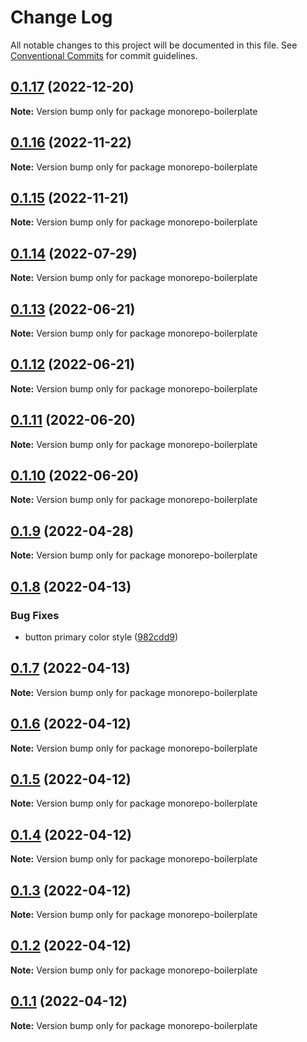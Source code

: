 # Change Log

All notable changes to this project will be documented in this file.
See [Conventional Commits](https://conventionalcommits.org) for commit guidelines.

## [0.1.17](https://github.com/emunhoz/monorepo-boilerplate/compare/v0.1.16...v0.1.17) (2022-12-20)

**Note:** Version bump only for package monorepo-boilerplate





## [0.1.16](https://github.com/emunhoz/monorepo-boilerplate/compare/v0.1.15...v0.1.16) (2022-11-22)

**Note:** Version bump only for package monorepo-boilerplate





## [0.1.15](https://github.com/emunhoz/monorepo-boilerplate/compare/v0.1.14...v0.1.15) (2022-11-21)

**Note:** Version bump only for package monorepo-boilerplate





## [0.1.14](https://github.com/emunhoz/monorepo-boilerplate/compare/v0.1.13...v0.1.14) (2022-07-29)

**Note:** Version bump only for package monorepo-boilerplate





## [0.1.13](https://github.com/emunhoz/monorepo-boilerplate/compare/v0.1.12...v0.1.13) (2022-06-21)

**Note:** Version bump only for package monorepo-boilerplate





## [0.1.12](https://github.com/emunhoz/monorepo-boilerplate/compare/v0.1.11...v0.1.12) (2022-06-21)

**Note:** Version bump only for package monorepo-boilerplate





## [0.1.11](https://github.com/emunhoz/monorepo-boilerplate/compare/v0.1.10...v0.1.11) (2022-06-20)

**Note:** Version bump only for package monorepo-boilerplate





## [0.1.10](https://github.com/emunhoz/monorepo-boilerplate/compare/v0.1.9...v0.1.10) (2022-06-20)

**Note:** Version bump only for package monorepo-boilerplate





## [0.1.9](https://github.com/emunhoz/monorepo-boilerplate/compare/v0.1.8...v0.1.9) (2022-04-28)

**Note:** Version bump only for package monorepo-boilerplate





## [0.1.8](https://github.com/emunhoz/monorepo-boilerplate/compare/v0.1.7...v0.1.8) (2022-04-13)


### Bug Fixes

* button primary color style ([982cdd9](https://github.com/emunhoz/monorepo-boilerplate/commit/982cdd91d2cfba8d79d9f8ede3c0af3864e7d778))





## [0.1.7](https://github.com/emunhoz/monorepo-boilerplate/compare/v0.1.6...v0.1.7) (2022-04-13)

**Note:** Version bump only for package monorepo-boilerplate





## [0.1.6](https://github.com/emunhoz/monorepo-boilerplate/compare/v0.1.5...v0.1.6) (2022-04-12)

**Note:** Version bump only for package monorepo-boilerplate





## [0.1.5](https://github.com/emunhoz/monorepo-boilerplate/compare/v0.1.4...v0.1.5) (2022-04-12)

**Note:** Version bump only for package monorepo-boilerplate





## [0.1.4](https://github.com/emunhoz/monorepo-boilerplate/compare/v0.1.3...v0.1.4) (2022-04-12)

**Note:** Version bump only for package monorepo-boilerplate





## [0.1.3](https://github.com/emunhoz/monorepo-boilerplate/compare/v0.1.2...v0.1.3) (2022-04-12)

**Note:** Version bump only for package monorepo-boilerplate





## [0.1.2](https://github.com/emunhoz/monorepo-boilerplate/compare/v0.1.1...v0.1.2) (2022-04-12)

**Note:** Version bump only for package monorepo-boilerplate





## [0.1.1](https://github.com/emunhoz/monorepo-boilerplate/compare/v1.1.0...v0.1.1) (2022-04-12)

**Note:** Version bump only for package monorepo-boilerplate
